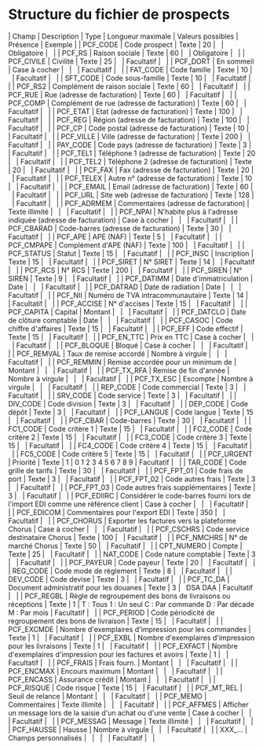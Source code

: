# Structure du fichier de prospects











| Champ | Description | Type | Longueur
maximale | Valeurs possibles | Présence | Exemple |
| PCF\_CODE | Code prospect | Texte | 20 |   | Obligatoire |   |
| PCF\_RS | Raison sociale | Texte | 60 |   | Obligatoire |   |
| PCF\_CIVILE | Civilité | Texte | 25 |   | Facultatif |   |
| PCF\_DORT | En sommeil | Case à cocher |   |   | Facultatif |   |
| FAT\_CODE | Code famille | Texte | 10 |   | Facultatif |   |
| SFT\_CODE | Code sous-famille | Texte | 10 |   | Facultatif |   |
| PCF\_RS2 | Complément de raison sociale | Texte | 60 |   | Facultatif |   |
| PCF\_RUE | Rue (adresse de facturation) | Texte | 60 |   | Facultatif |   |
| PCF\_COMP | Complément de rue (adresse de facturation) | Texte | 60 |   | Facultatif |   |
| PCF\_ETAT | Etat (adresse de facturation) | Texte | 100 |   | Facultatif |   |
| PCF\_REG | Région (adresse de facturation) | Texte | 100 |   | Facultatif |   |
| PCF\_CP | Code postal (adresse de facturation) | Texte | 10 |   | Facultatif |   |
| PCF\_VILLE | Ville (adresse de facturation) | Texte | 200 |   | Facultatif |   |
| PAY\_CODE | Code pays (adresse de facturation) | Texte | 3 |   | Facultatif |   |
| PCF\_TEL1 | Téléphone 1 (adresse de facturation) | Texte | 20 |   | Facultatif |   |
| PCF\_TEL2 | Téléphone 2 (adresse de facturation) | Texte | 20 |   | Facultatif |   |
| PCF\_FAX | Fax (adresse de facturation) | Texte | 20 |   | Facultatif |   |
| PCF\_TELEX | Autre n° (adresse de facturation) | Texte | 10 |   | Facultatif |   |
| PCF\_EMAIL | Email (adresse de facturation) | Texte | 60 |   | Facultatif |   |
| PCF\_URL | Site web (adresse de facturation) | Texte | 128 |   | Facultatif |   |
| PCF\_ADRMEM | Commentaires (adresse de facturation) | Texte illimité |   |   | Facultatif |   |
| PCF\_NPAI | N'habite plus à l'adresse indiquée (adresse de facturation) | Case à cocher |   |   | Facultatif |   |
| PCF\_CBARAD | Code-barres (adresse de facturation) | Texte | 30 |   | Facultatif |   |
| PCF\_APE | APE (NAF) | Texte | 5 |   | Facultatif |   |
| PCF\_CMPAPE | Complément d'APE (NAF) | Texte | 100 |   | Facultatif |   |
| PCF\_STATUS | Statut | Texte | 15 |   | Facultatif |   |
| PCF\_INSC | Inscription | Texte | 15 |   | Facultatif |   |
| PCF\_SIRET | N° SIRET | Texte | 14 |   | Facultatif |   |
| PCF\_RCS | N° RCS | Texte | 200 |   | Facultatif |   |
| PCF\_SIREN | N° SIREN | Texte | 9 |   | Facultatif |   |
| PCF\_DATIMM | Date d'immatriculation | Date |   |   | Facultatif |   |
| PCF\_DATRAD | Date de radiation | Date |   |   | Facultatif |   |
| PCF\_NII | Numéro de TVA intracommunautaire | Texte | 14 |   | Facultatif |   |
| PCF\_ACCISE | N° d'accises | Texte | 15 |   | Facultatif |   |
| PCF\_CAPITA | Capital | Montant |   |   | Facultatif |   |
| PCF\_DATCLO | Date de clôture comptable | Date |   |   | Facultatif |   |
| PCF\_CASOC | Code chiffre d'affaires | Texte | 15 |   | Facultatif |   |
| PCF\_EFF | Code effectif | Texte | 15 |   | Facultatif |   |
| PCF\_EN\_TTC | Prix en TTC | Case à cocher |   |   | Facultatif |   |
| PCF\_BLOQUE | Bloqué | Case à cocher |   |   | Facultatif |   |
| PCF\_REMVAL | Taux de remise accordé | Nombre à virgule |   |   | Facultatif |   |
| PCF\_REMMIN | Remise accordée pour un minimum de | Montant |   |   | Facultatif |   |
| PCF\_TX\_RFA | Remise de fin d'année | Nombre à virgule |   |   | Facultatif |   |
| PCF\_TX\_ESC | Escompte | Nombre à virgule |   |   | Facultatif |   |
| REP\_CODE | Code commercial | Texte | 3 |   | Facultatif |   |
| SRV\_CODE | Code service | Texte | 3 |   | Facultatif |   |
| DIV\_CODE | Code division | Texte | 3 |   | Facultatif |   |
| DEP\_CODE | Code dépôt | Texte | 3 |   | Facultatif |   |
| PCF\_LANGUE | Code langue | Texte | 15 |   | Facultatif |   |
| PCF\_CBAR | Code-barres | Texte | 30 |   | Facultatif |   |
| FC1\_CODE | Code critère 1 | Texte | 15 |   | Facultatif |   |
| FC2\_CODE | Code critère 2 | Texte | 15 |   | Facultatif |   |
| FC3\_CODE | Code critère 3 | Texte | 15 |   | Facultatif |   |
| FC4\_CODE | Code critère 4 | Texte | 15 |   | Facultatif |   |
| FC5\_CODE | Code critère 5 | Texte | 15 |   | Facultatif |   |
| PCF\_URGENT | Priorité | Texte | 1 | 0
1
2
3
4
5
6
7
8
9 | Facultatif |   |
| TAR\_CODE | Code grille de tarifs | Texte | 30 |   | Facultatif |   |
| PCF\_FPT\_01 | Code frais de port | Texte | 3 |   | Facultatif |   |
| PCF\_FPT\_02 | Code autres frais | Texte | 3 |   | Facultatif |   |
| PCF\_FPT\_03 | Code autres frais supplémentaires | Texte | 3 |   | Facultatif |   |
| PCF\_EDIIRC | Considérer le code-barres fourni lors de l'import EDI comme une référence client | Case à cocher |   |   | Facultatif |   |
| PCF\_EDICOM | Commentaires pour l'export EDI | Texte | 350 |   | Facultatif |   |
| PCF\_CHORUS | Exporter les factures vers la plateforme Chorus | Case à cocher |   |   | Facultatif |   |
| PCF\_CSCHRS | Code service destinataire Chorus | Texte | 100 |   | Facultatif |   |
| PCF\_NMCHRS | N° de marché Chorus | Texte | 50 |   | Facultatif |   |
| CPT\_NUMERO | Compte | Texte | 25 |   | Facultatif |   |
| NAT\_CODE | Code nature comptable | Texte | 3 |   | Facultatif |   |
| PCF\_PAYEUR | Code payeur | Texte | 20 |   | Facultatif |   |
| REG\_CODE | Code mode de règlement | Texte | 8 |   | Facultatif |   |
| DEV\_CODE | Code devise | Texte | 3 |   | Facultatif |   |
| PCF\_TC\_DA | Document administratif pour les douanes | Texte | 3 |  
DSA
DAA | Facultatif |   |
| PCF\_REGBL | Règle de regroupement des bons de livraisons ou réceptions | Texte | 1 | T : Tous
1 : Un seul
C : Par commande
D : Par décade
M : Par mois | Facultatif |   |
| PCF\_PERIOD | Code périodicité de regroupement des bons de livraison | Texte | 15 |   | Facultatif |   |
| PCF\_EXCMDE | Nombre d'exemplaires d'impression pour les commandes | Texte | 1 |   | Facultatif |   |
| PCF\_EXBL | Nombre d'exemplaires d'impression pour les livraisons | Texte | 1 |   | Facultatif |   |
| PCF\_EXFACT | Nombre d'exemplaires d'impression pour les factures et avoirs | Texte | 1 |   | Facultatif |   |
| PCF\_FRAIS | Frais fourn. | Montant |   |   | Facultatif |   |
| PCF\_ENCMAX | Encours maximum | Montant |   |   | Facultatif |   |
| PCF\_ENCASS | Assurance crédit | Montant |   |   | Facultatif |   |
| PCF\_RISQUE | Code risque | Texte | 15 |   | Facultatif |   |
| PCF\_MT\_REL | Seuil de relance | Montant |   |   | Facultatif |   |
| PCF\_MEMO | Commentaires | Texte illimité |   |   | Facultatif |   |
| PCF\_AFFMES | Afficher un message lors de la saisie d'un achat ou d'une vente | Case à cocher |   |   | Facultatif |   |
| PCF\_MESSAG | Message | Texte illimité |   |   | Facultatif |   |
| PCF\_HAUSSE | Hausse | Nombre à virgule |   |   | Facultatif |   |
| XXX\_... | Champs personnalisés |   |   |   | Facultatif |   |



